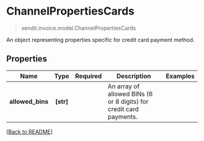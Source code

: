 # ChannelPropertiesCards
> xendit.invoice.model.ChannelPropertiesCards

An object representing properties specific for credit card payment method.

## Properties
| Name | Type | Required | Description | Examples |
|------------|:-------------:|:-------------:|-------------|:-------------:|
| **allowed_bins** | **[str]** | | An array of allowed BINs (6 or 8 digits) for credit card payments.  |  |


[[Back to README]](../../README.md)


